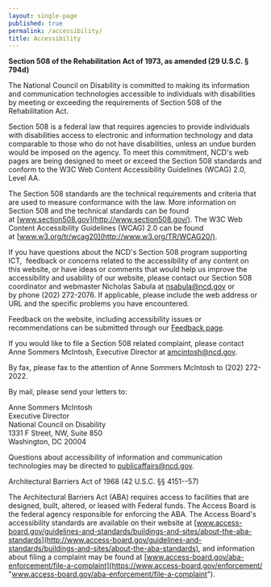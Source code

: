 ```yaml
---
layout: single-page
published: true
permalink: /accessibility/
title: Accessibility
---
```

**Section 508 of the Rehabilitation Act of 1973, as amended (29 U.S.C. § 794d)**

The National Council on Disability is committed to making its information and communication technologies accessible to individuals with disabilities by meeting or exceeding the requirements of Section 508 of the Rehabilitation Act.

Section 508 is a federal law that requires agencies to provide individuals with disabilities access to electronic and information technology and data comparable to those who do not have disabilities, unless an undue burden would be imposed on the agency. To meet this commitment, NCD's web pages are being designed to meet or exceed the Section 508 standards and conform to the W3C Web Content Accessibility Guidelines (WCAG) 2.0, Level AA.

The Section 508 standards are the technical requirements and criteria that are used to measure conformance with the law. More information on Section 508 and the technical standards can be found at [www.section508.gov](http://www.section508.gov/). The W3C Web Content Accessibility Guidelines (WCAG) 2.0 can be found at [www.w3.org/tr/wcag20](http://www.w3.org/TR/WCAG20/).

If you have questions about the NCD's Section 508 program supporting ICT,  feedback or concerns related to the accessibility of any content on this website, or have ideas or comments that would help us improve the accessibility and usability of our website, please contact our Section 508 coordinator and webmaster Nicholas Sabula at [nsabula@ncd.gov](mailto:nsabula@ncd.gov) or by phone (202) 272-2076. If applicable, please include the web address or URL and the specific problems you have encountered.

Feedback on the website, including accessibility issues or recommendations can be submitted through our [Feedback page](https://www.ncd.gov/feedback/).

If you would like to file a Section 508 related complaint, please contact Anne Sommers McIntosh, Executive Director at [amcintosh@ncd.gov](mailto:amcintosh@ncd.gov). 

By fax, please fax to the attention of Anne Sommers McIntosh to (202) 272-2022.

By mail, please send your letters to:

Anne Sommers McIntosh\
Executive Director\
National Council on Disability\
1331 F Street, NW, Suite 850\
Washington, DC 20004

Questions about accessibility of information and communication technologies may be directed to [publicaffairs@ncd.gov](mailto:publicaffairs@ncd.gov?subject=508%20question).

Architectural Barriers Act of 1968 (42 U.S.C. §§ 4151--57)

The Architectural Barriers Act (ABA) requires access to facilities that are designed, built, altered, or leased with Federal funds. The Access Board is the federal agency responsible for enforcing the ABA. The Access Board's accessibility standards are available on their website at [www.access-board.gov/guidelines-and-standards/buildings-and-sites/about-the-aba-standards](http://www.access-board.gov/guidelines-and-standards/buildings-and-sites/about-the-aba-standards), and information about filing a complaint may be found at [www.access-board.gov/aba-enforcement/file-a-complaint](https://www.access-board.gov/enforcement/ "www.access-board.gov/aba-enforcement/file-a-complaint").
